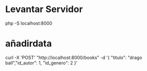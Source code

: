 # Levantar Servidor

 php -S localhost:8000 

# añadirdata 
  curl -X 'POST' "http://localhost:8000/books" -d '{ "titulo": "drago ball","id_autor": 1, "id_genero": 2 }'

